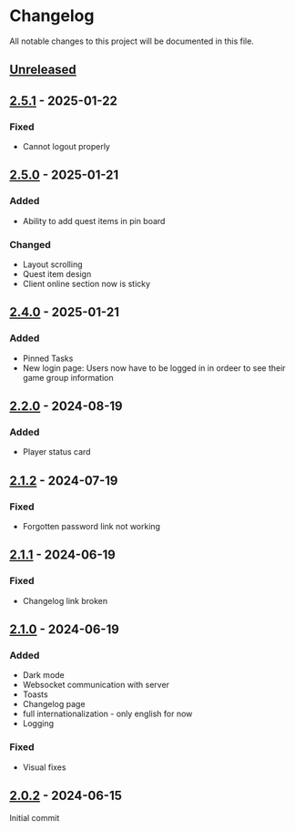 # Changelog
All notable changes to this project will be documented in this file.

## [Unreleased]

## [2.5.1] - 2025-01-22
### Fixed
- Cannot logout properly

## [2.5.0] - 2025-01-21
### Added
- Ability to add quest items in pin board

### Changed
- Layout scrolling
- Quest item design
- Client online section now is sticky

## [2.4.0] - 2025-01-21
### Added
- Pinned Tasks
- New login page: Users now have to be logged in in ordeer to see their game group information

## [2.2.0] - 2024-08-19
### Added
- Player status card

## [2.1.2] - 2024-07-19
### Fixed
- Forgotten password link not working

## [2.1.1] - 2024-06-19
### Fixed
- Changelog link broken

## [2.1.0] - 2024-06-19
### Added
- Dark mode
- Websocket communication with server
- Toasts
- Changelog page
- full internationalization - only english for now
- Logging

### Fixed
- Visual fixes

## [2.0.2] - 2024-06-15
Initial commit

[Unreleased]: https://github.com/jmconde/SPTProfileConnectWeb/compare/2.5.1...HEAD
[2.5.1]: https://github.com/jmconde/SPTProfileConnectWeb/compare/2.5.0...2.5.1
[2.5.0]: https://github.com/jmconde/SPTProfileConnectWeb/compare/2.4.0...2.5.0
[2.4.0]: https://github.com/jmconde/SPTProfileConnectWeb/compare/2.2.0...2.4.0
[2.2.0]: https://github.com/jmconde/SPTProfileConnectWeb/compare/2.1.2...2.2.0
[2.1.2]: https://github.com/jmconde/SPTProfileConnectWeb/compare/2.1.1...2.1.2
[2.1.1]: https://github.com/jmconde/SPTProfileConnectWeb/compare/2.1.0...2.1.1
[2.1.0]: https://github.com/jmconde/SPTProfileConnectWeb/compare/2.0.2...2.1.0
[2.0.2]: https://github.com/jmconde/SPTProfileConnectWeb/releases/tag/2.0.2
